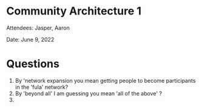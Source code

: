 # Community Architecture 1

Attendees: Jasper, Aaron

Date: June 9, 2022

# Questions

1. By 'network expansion you mean getting people to become participants in the 'fula' network?
2. By 'beyond all' I am guessing you mean 'all of the above' ?
3. 
